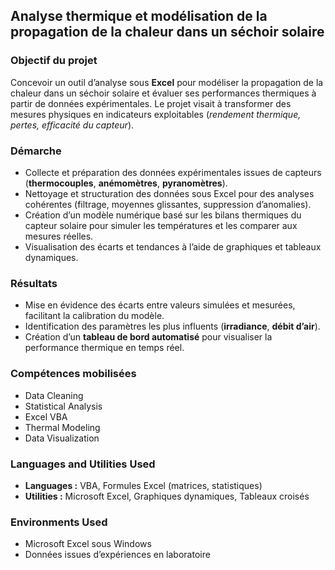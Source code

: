 <section id="excel-thermique">
  <h2>Analyse thermique et modélisation de la propagation de la chaleur dans un séchoir solaire</h2>

  <h3>Objectif du projet</h3>
  <p>
    Concevoir un outil d’analyse sous <strong>Excel</strong> pour modéliser la propagation de la chaleur dans un séchoir solaire 
    et évaluer ses performances thermiques à partir de données expérimentales. 
    Le projet visait à transformer des mesures physiques en indicateurs exploitables 
    (<em>rendement thermique, pertes, efficacité du capteur</em>).
  </p>

  <h3>Démarche</h3>
  <ul>
    <li>Collecte et préparation des données expérimentales issues de capteurs (<strong>thermocouples</strong>, <strong>anémomètres</strong>, <strong>pyranomètres</strong>).</li>
    <li>Nettoyage et structuration des données sous Excel pour des analyses cohérentes (filtrage, moyennes glissantes, suppression d’anomalies).</li>
    <li>Création d’un modèle numérique basé sur les bilans thermiques du capteur solaire pour simuler les températures et les comparer aux mesures réelles.</li>
    <li>Visualisation des écarts et tendances à l’aide de graphiques et tableaux dynamiques.</li>
  </ul>

  <h3>Résultats</h3>
  <ul>
    <li>Mise en évidence des écarts entre valeurs simulées et mesurées, facilitant la calibration du modèle.</li>
    <li>Identification des paramètres les plus influents (<strong>irradiance</strong>, <strong>débit d’air</strong>).</li>
    <li>Création d’un <strong>tableau de bord automatisé</strong> pour visualiser la performance thermique en temps réel.</li>
  </ul>

  <h3>Compétences mobilisées</h3>
  <ul>
    <li>Data Cleaning</li>
    <li>Statistical Analysis</li>
    <li>Excel VBA</li>
    <li>Thermal Modeling</li>
    <li>Data Visualization</li>
  </ul>

  <h3>Languages and Utilities Used</h3>
  <ul>
    <li><strong>Languages :</strong> VBA, Formules Excel (matrices, statistiques)</li>
    <li><strong>Utilities :</strong> Microsoft Excel, Graphiques dynamiques, Tableaux croisés</li>
  </ul>

  <h3>Environments Used</h3>
  <ul>
    <li>Microsoft Excel sous Windows</li>
    <li>Données issues d’expériences en laboratoire</li>
  </ul>
</section>
